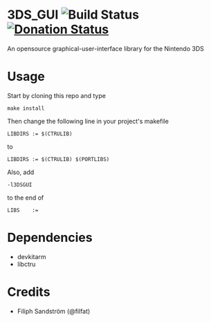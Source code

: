 # 3DS_GUI ![Build Status](http://build.filfatstudios.com:8080/buildStatus/icon?job=3DS_GUI) [![Donation Status](https://img.shields.io/gratipay/filfat.svg)](https://gratipay.com/filfat/)
An opensource graphical-user-interface library for the Nintendo 3DS

Usage
====
Start by cloning this repo and type
```
make install
```
 
Then change the following line in your project's makefile
```
LIBDIRS	:= $(CTRULIB)
```
to
```
LIBDIRS	:= $(CTRULIB) $(PORTLIBS)
```
Also, add 
```
-l3DSGUI
```
to the end of
```
LIBS	:= 
```
Dependencies
====
* devkitarm
* libctru


Credits
====
* Filiph Sandström (@filfat)
